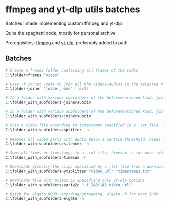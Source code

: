 # ffmpeg and yt-dlp utils batches

Batches I made implementing custom ffmpeg and yt-dlp

Quite the spaghetti code, mostly for personal archive

Prerequisities: [ffmpeg ](https://github.com/FFmpeg/FFmpeg) and [yt-dlp](https://github.com/yt-dlp/yt-dlp), preferably added to path

## Batches
```bash
# Create a frames folder containing all frames of the video
C:\folder>frames "video"

# Uses -f concat -safe to join all the videos/audios in the selected folder, default extension .mp4
C:\folder>joiner "folder_name" [.ext]

# In a folder with various subfolders of the beforementioned kind, joins all videos/audios of subfolders creating videos/audios for each subfolders
C:\folder_with_subfolders>joinersubdiv

# In a folder with various subfolders of the beforementioned kind, joins all videos/audios of subfolders creating videos/audios for each subfolders
C:\folder_with_subfolders>joinersubdiv

# Cuts a video file according to timestamps specified in a .txt file, splitter -h for more info
C:\folder_with_subfolders>splitter -h

# Removes all video parts with audio below a certain threshold, needs .jar files support, silencer -h for more info
C:\folder_with_subfolders>silencer -h

# Sums all times or timestamps in a .txt file, timesum -h for more info
C:\folder_with_subfolders>timesum -h

# Downloads directly the clips specified by a .txt file from a downloadable video with yt-dlp, timestamps specified in [hh:]mm:ss-[hh:]mm:ss
C:\folder_with_subfolders>ytsplitter "video_url" "timestamps.txt"

# Downloads file with aria2c by specifying only yt-dlp options
C:\folder_with_subfolders>zaria2c "-f 248+140 video_url"

# Batch for elgato 60HD recording/streaming, elgato -h for more info
C:\folder_with_subfolders>elgato -h
```